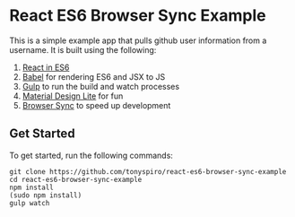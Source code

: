 # React ES6 Browser Sync Example
This is a simple example app that pulls github user information from a username.  It is built using the following:

1. [React in ES6](https://github.com/facebook/react)
2. [Babel](https://github.com/babel/babel) for rendering ES6 and JSX to JS
3. [Gulp](https://github.com/gulpjs/gulp) to run the build and watch processes
4. [Material Design Lite](https://github.com/google/material-design-lite) for fun
5. [Browser Sync](https://github.com/BrowserSync/browser-sync) to speed up development

Get Started
----
To get started, run the following commands:
```
git clone https://github.com/tonyspiro/react-es6-browser-sync-example
cd react-es6-browser-sync-example
npm install
(sudo npm install)
gulp watch
```
